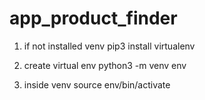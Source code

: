 # app_product_finder

1.  if not installed venv
    pip3 install virtualenv
2.  create virtual env
     python3 -m venv env
     
3.  inside venv
    source env/bin/activate